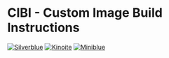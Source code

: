 # CIBI - Custom Image Build Instructions

[![Silverblue](https://github.com/Emblem-66/Silverblue/actions/workflows/build.yml/badge.svg)](https://github.com/Emblem-66/Silverblue/actions/workflows/build.yml) [![Kinoite](https://github.com/Emblem-66/Kinoite/actions/workflows/build.yml/badge.svg)](https://github.com/Emblem-66/Kinoite/actions/workflows/build.yml) [![Miniblue](https://github.com/Emblem-66/Miniblue/actions/workflows/build.yml/badge.svg)](https://github.com/Emblem-66/Miniblue/actions/workflows/build.yml)
